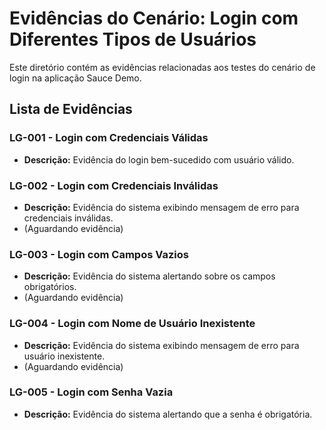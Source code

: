 # Evidências do Cenário: Login com Diferentes Tipos de Usuários

Este diretório contém as evidências relacionadas aos testes do cenário de login na aplicação Sauce Demo.

## Lista de Evidências

### LG-001 - Login com Credenciais Válidas
- **Descrição:** Evidência do login bem-sucedido com usuário válido.


### LG-002 - Login com Credenciais Inválidas
- **Descrição:** Evidência do sistema exibindo mensagem de erro para credenciais inválidas.
- (Aguardando evidência)

### LG-003 - Login com Campos Vazios
- **Descrição:** Evidência do sistema alertando sobre os campos obrigatórios.
- (Aguardando evidência)

### LG-004 - Login com Nome de Usuário Inexistente
- **Descrição:** Evidência do sistema exibindo mensagem de erro para usuário inexistente.
- (Aguardando evidência)

### LG-005 - Login com Senha Vazia
- **Descrição:** Evidência do sistema alertando que a senha é obrigatória.
